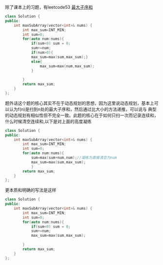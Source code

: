 除了课本上的习题，有leetcode53
[最大子序和](https://leetcode-cn.com/problems/maximum-subarray/solution/)
```cpp
class Solution {
public:
    int maxSubArray(vector<int>& nums) {
        int max_sum=INT_MIN;
        int sum=0;
        for(auto num:nums){
            if(sum<0) sum = 0;
            sum+=num;
            if(num>0){
            max_sum=max(sum,max_sum);}
            else{
                max_sum=max(num,max_sum);
            }
            
        }
        return max_sum;
    }
};
```
题外话这个题的核心其实不在于动态规划的思想，因为这里说动态规划，基本上可以认为f(n)是扫到n处的最大子序和，然后通过比大小的方法递推，可以说与
典型的动态规划有相似性但不完全一致。此题的核心在于如何只扫一次而记录连续和，什么时候清空连续和,以下是对上面的高度凝练
```cpp
class Solution {
public:
    int maxSubArray(vector<int>& nums) {
        int max_sum=INT_MIN;
        int sum=0;
        for(auto num:nums){
            sum=max(sum+num,num);//凝练为直接清空为num
            max_sum=max(sum,max_sum);
            }
        return max_sum;
    }
};
```
更本质和明确的写法是这样
```cpp
class Solution {
public:
    int maxSubArray(vector<int>& nums) {
        int max_sum=INT_MIN;
        int sum=0;
        for(auto num:nums){
            if(sum<0) sum = 0;
            sum+=num;
            max_sum=max(sum,max_sum);
            
        }
        return max_sum;
    }
};
```
